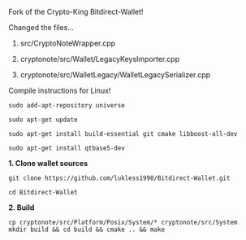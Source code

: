 Fork of the Crypto-King Bitdirect-Wallet!


Changed the files... 

1) src/CryptoNoteWrapper.cpp 

2) cryptonote/src/Wallet/LegacyKeysImporter.cpp

3) cryptonote/src/WalletLegacy/WalletLegacySerializer.cpp


Compile instructions for Linux!



```
sudo add-apt-repository universe

sudo apt-get update

sudo apt-get install build-essential git cmake libboost-all-dev

sudo apt-get install qtbase5-dev
```

**1. Clone wallet sources**

```
git clone https://github.com/lukless1990/Bitdirect-Wallet.git

cd Bitdirect-Wallet
```


**2. Build**

```
cp cryptonote/src/Platform/Posix/System/* cryptonote/src/System
mkdir build && cd build && cmake .. && make
```
